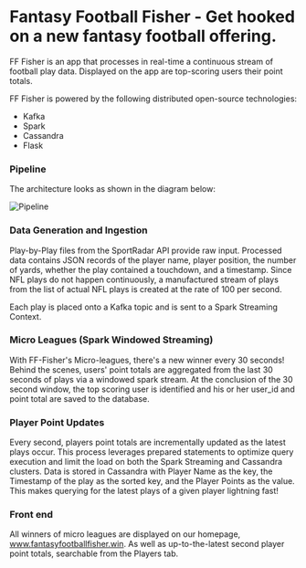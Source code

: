 # Fantasy Football Fisher - Get hooked on a new fantasy football offering.

FF Fisher is an app that processes in real-time a continuous stream of football play data. Displayed on the app are top-scoring users their point totals.

FF Fisher is powered by the following distributed open-source technologies:

* Kafka
* Spark
* Cassandra
* Flask

### Pipeline

The architecture looks as shown in the diagram below:

![Pipeline](http://i.imgur.com/BfdWMSW.png)

### Data Generation and Ingestion

Play-by-Play files from the SportRadar API provide raw input. Processed data contains JSON records of the player name, player position, the number of yards, whether the play contained a touchdown, and a timestamp. Since NFL plays do not happen continuously, a manufactured stream of plays from the list of actual NFL plays is created at the rate of 100 per second.

Each play is placed onto a Kafka topic and is sent to a Spark Streaming Context.

### Micro Leagues (Spark Windowed Streaming)

With FF-Fisher's Micro-leagues, there's a new winner every 30 seconds! Behind the scenes, users' point totals are aggregated from the last 30 seconds of plays via a windowed spark stream. At the conclusion of the 30 second window, the top scoring user is identified and his or her user_id and point total are saved to the database.

### Player Point Updates

Every second, players point totals are incrementally updated as the latest plays occur. This process leverages prepared statements to optimize query execution and limit the load on both the Spark Streaming and Cassandra clusters. Data is stored in Cassandra with Player Name as the key, the Timestamp of the play as the sorted key, and the Player Points as the value. This makes querying for the latest plays of a given player lightning fast!

### Front end
All winners of micro leagues are displayed on our homepage, www.fantasyfootballfisher.win.
As well as up-to-the-latest second player point totals, searchable from the Players tab.


